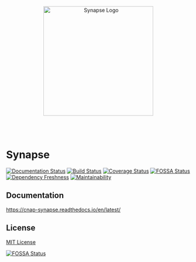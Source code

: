 <div align="center">
<br><br><br><br>
<img src="https://raw.githubusercontent.com/cnap-cobre/synapse/master/logo.png" alt="Synapse Logo" width="300">
<br><br><br><br>
</div>

# Synapse

[![Documentation Status](https://readthedocs.org/projects/cnap-synapse/badge/?version=latest)](http://cnap-synapse.readthedocs.io/en/latest/?badge=latest)
[![Build Status](https://travis-ci.org/cnap-cobre/synapse.svg?branch=master)](https://travis-ci.org/cnap-cobre/synapse)
[![Coverage Status](https://coveralls.io/repos/github/cnap-cobre/synapse/badge.svg)](https://coveralls.io/github/cnap-cobre/synapse)
[![FOSSA Status](https://app.fossa.io/api/projects/git%2Bgithub.com%2Fcnap-cobre%2Fsynapse.svg?type=shield)](https://app.fossa.io/projects/git%2Bgithub.com%2Fcnap-cobre%2Fsynapse?ref=badge_shield)
[![Dependency Freshness](https://david-dm.org/cnap-cobre/synapse/status.svg?path=frontend)](https://david-dm.org/cnap-cobre/synapse?path=frontend)
[![Maintainability](https://api.codeclimate.com/v1/badges/51341d034ff8d6c600c6/maintainability)](https://codeclimate.com/github/cnap-cobre/synapse/maintainability)

## Documentation

https://cnap-synapse.readthedocs.io/en/latest/


## License

[MIT License](https://tldrlegal.com/license/mit-license)

[![FOSSA Status](https://app.fossa.io/api/projects/git%2Bgithub.com%2Fcnap-cobre%2Fsynapse.svg?type=large)](https://app.fossa.io/projects/git%2Bgithub.com%2Fcnap-cobre%2Fsynapse?ref=badge_large)

